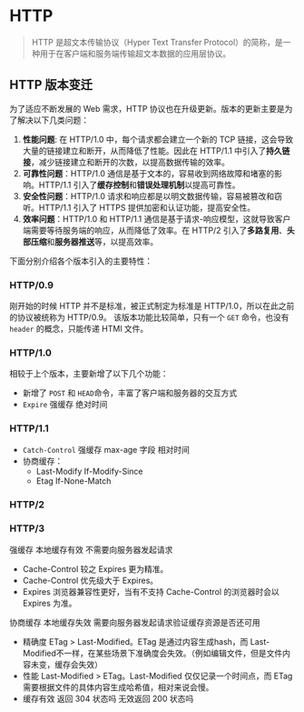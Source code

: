 # HTTP
> HTTP 是超文本传输协议（Hyper Text Transfer Protocol）的简称，是一种用于在客户端和服务端传输超文本数据的应用层协议。

## HTTP 版本变迁
为了适应不断发展的 Web 需求，HTTP 协议也在升级更新。版本的更新主要是为了解决以下几类问题：
1. **性能问题**: 在 HTTP/1.0 中，每个请求都会建立一个新的 TCP 链接，这会导致大量的链接建立和断开，从而降低了性能。因此在 HTTP/1.1 中引入了**持久链接**，减少链接建立和断开的次数，以提高数据传输的效率。
2. **可靠性问题**：HTTP/1.0 通信是基于文本的，容易收到网络故障和堵塞的影响。HTTP/1.1 引入了**缓存控制**和**错误处理机制**以提高可靠性。
3. **安全性问题**：HTTP/1.0 请求和响应都是以明文数据传输，容易被篡改和窃听。HTTP/1.1 引入了 HTTPS 提供加密和认证功能，提高安全性。
4. **效率问题**：HTTP/1.0 和 HTTP/1.1 通信是基于请求-响应模型，这就导致客户端需要等待服务端的响应，从而降低了效率。在 HTTP/2 引入了**多路复用**、**头部压缩**和**服务器推送**等，以提高效率。

下面分别介绍各个版本引入的主要特性：
### HTTP/0.9
刚开始的时候 HTTP 并不是标准，被正式制定为标准是 HTTP/1.0，所以在此之前的协议被统称为 HTTP/0.9。
该版本功能比较简单，只有一个  ``GET`` 命令，也没有 ``header`` 的概念，只能传递 HTMl 文件。

### HTTP/1.0
相较于上个版本，主要新增了以下几个功能：
- 新增了 ``POST`` 和 ``HEAD``命令，丰富了客户端和服务器的交互方式
- ``Expire`` 强缓存  绝对时间

### HTTP/1.1

- ``Catch-Control`` 强缓存  max-age 字段 相对时间
- 协商缓存：
  - Last-Modify If-Modify-Since
  - Etag If-None-Match

### HTTP/2

### HTTP/3


强缓存 本地缓存有效 不需要向服务器发起请求
- Cache-Control 较之 Expires 更为精准。
- Cache-Control 优先级大于 Expires。
- Expires 浏览器兼容性更好，当有不支持 Cache-Control 的浏览器时会以 Expires 为准。

协商缓存 本地缓存失效 需要向服务器发起请求验证缓存资源是否还可用
- 精确度 ETag > Last-Modified。ETag 是通过内容生成hash，而 Last-Modified不一样，在某些场景下准确度会失效。（例如编辑文件，但是文件内容未变，缓存会失效）
- 性能 Last-Modified > ETag。Last-Modified 仅仅记录一个时间点，而 ETag需要根据文件的具体内容生成哈希值，相对来说会慢。
- 缓存有效 返回 304 状态吗  无效返回 200 状态吗